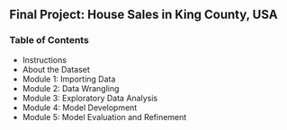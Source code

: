 ## Final Project: House Sales in King County, USA

### Table of Contents
- Instructions
- About the Dataset
- Module 1: Importing Data
- Module 2: Data Wrangling
- Module 3: Exploratory Data Analysis
- Module 4: Model Development
- Module 5: Model Evaluation and Refinement
